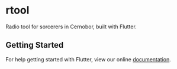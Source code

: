 # rtool

Radio tool for sorcerers in Cernobor, built with Flutter.

## Getting Started

For help getting started with Flutter, view our online
[documentation](http://flutter.io/).
